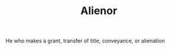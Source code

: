 ---
title: Alienor
letter: A
permalink: "/definitions/alienor.html"
body: He who makes a grant, transfer of title, conveyance, or alienation
published_at: '2018-07-07'
layout: post
---